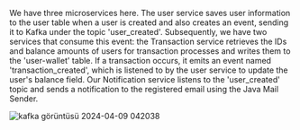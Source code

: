 We have three microservices here. The user service saves user information to the user table when a user is created and also creates an event, sending it to Kafka under the topic 'user_created'. 
Subsequently, we have two services that consume this event: the Transaction service retrieves the IDs and balance amounts of users for transaction processes and writes them to the 'user-wallet' table. If a transaction occurs, it emits an event named 'transaction_created', which is listened to by the user service to update the user's balance field. 
Our Notification service listens to the 'user_created' topic and sends a notification to the registered email using the Java Mail Sender.

![kafka görüntüsü 2024-04-09 042038](https://github.com/teomangungoren/sample-kafka/assets/105017822/d865e0be-3a14-41b4-a6e1-20ea3bd41412)
